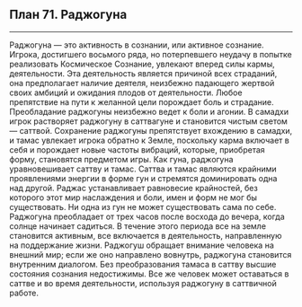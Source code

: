 ## План 71. Раджогуна


---
Раджогуна — это активность в сознании, или активное сознание. Игрока, достигшего восьмого ряда, но потерпевшего неудачу в попытке реализовать Космическое Сознание, увлекают вперед силы кармы, деятельности. Эта деятельность является причиной всех страданий, она предполагает наличие деятеля, неизбежно падающего жертвой своих амбиций и ожидания плодов от деятельности. Любое препятствие на пути к желанной цели порождает боль и страдание. Преобладание раджогуны неизбежно ведет к боли и агонии. В самадхи игрок растворяет раджогуну в саттвагуне и становится чистым светом — саттвой. Сохранение раджогуны препятствует вхождению в самадхи, и тамас увлекает игрока обратно к Земле, поскольку карма включает в себя и порождает новые частоты вибраций, которые, приобретая форму, становятся предметом игры. Как гуна, раджогуна уравновешивает саттву и тамас. Саттва и тамас являются крайними проявлениями энергии в форме гун и стремятся доминировать одна над другой. Раджас устанавливает равновесие крайностей, без которого этот мир наслаждения и боли, имен и форм не мог бы существовать. Ни одна из гун не может существовать сама по себе. Раджогуна преобладает от трех часов после восхода до вечера, когда солнце начинает садиться. В течение этого периода все на земле становится активным, все включается в деятельность, направленную на поддержание жизни. Раджогуш обращает внимание человека на внешний мир; если же оно направлено вовнутрь, раджогуна становится внутренним диалогом. Без преобразования тамаса в саттву высшие состояния сознания недостижимы. Все же человек может оставаться в саттве и во время деятельности, используя раджогуну в саттвичной работе.

